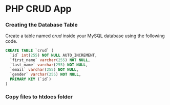 # PHP CRUD App

### ****Creating the Database Table****

Create a table named *crud* inside your MySQL database using the following code.

```sql
CREATE TABLE `crud` (
  `id` int(255) NOT NULL AUTO_INCREMENT,
  `first_name` varchar(255) NOT NULL,
  `last_name` varchar(255) NOT NULL,
  `email` varchar(255) NOT NULL,
  `gender` varchar(255) NOT NULL,
  PRIMARY KEY (`id`)
)
```

### ****Copy files to htdocs folder****

